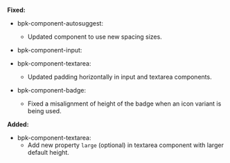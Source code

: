 **Fixed:**

- bpk-component-autosuggest:
  - Updated component to use new spacing sizes.

- bpk-component-input:
- bpk-component-textarea:
  - Updated padding horizontally in input and textarea components.

- bpk-component-badge:
  - Fixed a misalignment of height of the badge when an icon variant is being used.

**Added:**
- bpk-component-textarea:
  - Add new property `large` (optional) in textarea component with larger default height.